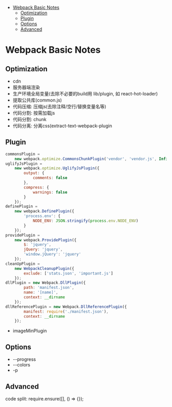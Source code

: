 
* [Webpack Basic Notes](#webpack-basic-notes)
	* [Optimization](#optimization)
	* [Plugin](#plugin)
	* [Options](#options)
	* [Advanced](#advanced)

# Webpack Basic Notes

## Optimization

-   cdn
-   服务器端渲染
-   生产环境全局变量(去除不必要的build用 lib/plugin, 如 react-hot-loader)
-   提取公共库(common.js)
-   代码压缩: 压缩js(去除注释/空行/替换变量名等)
-   代码分割: 按需加载js
-   代码分割: chunk
-   代码分离: 分离css(extract-text-webpack-plugin

## Plugin

```js
commonsPlugin =
    new webpack.optimize.CommonsChunkPlugin('vendor', 'vendor.js', Infinity);
uglifyJsPlugin =
    new webpack.optimize.UglifyJsPlugin({
        output: {
            comments: false
        },
        compress: {
            warnings: false
        }
    });
definePlugin =
    new webpack.DefinePlugin({
        'process.env': {
            NODE_ENV: JSON.stringify(process.env.NODE_ENV)
        }
    });
providePlugin =
    new webpack.ProvidePlugin({
        $: 'jquery',
        jQuery: 'jquery',
        'window.jQuery': 'jquery'
    });
cleanUpPlugin = 
    new WebpackCleanupPlugin({
        exclude: ['stats.json', 'important.js']
    });
dllPlugin = new Webpack.DllPlugin({
        path: 'manifest.json',
        name: '[name]',
        context: __dirname
    });
dllReferencePlugin = new Webpack.DllReferencePlugin({
        manifest: require('./manifest.json'),
        context: __dirname
    });
```

-   imageMinPlugin

## Options

-  --progress
-  --colors
-  -p

## Advanced

code split: require.ensure([], () => {});
